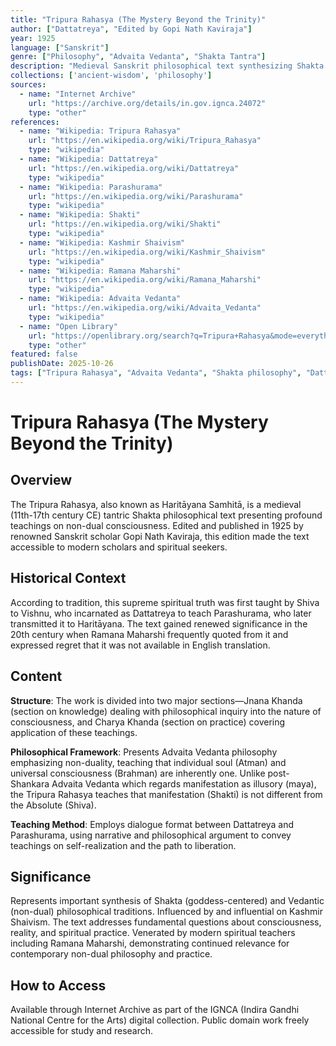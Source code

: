 ```yaml
---
title: "Tripura Rahasya (The Mystery Beyond the Trinity)"
author: ["Dattatreya", "Edited by Gopi Nath Kaviraja"]
year: 1925
language: ["Sanskrit"]
genre: ["Philosophy", "Advaita Vedanta", "Shakta Tantra"]
description: "Medieval Sanskrit philosophical text synthesizing Shakta and Advaita Vedanta traditions through dialogues between Dattatreya and Parashurama. Divided into Jnana Khanda (knowledge) and Charya Khanda (practice), the text presents sophisticated arguments on consciousness, self-realization, and liberation, teaching that manifestation (Shakti) is not different from the Absolute (Shiva)—a view contrasting with post-Shankara Advaita that regards the world as maya."
collections: ['ancient-wisdom', 'philosophy']
sources:
  - name: "Internet Archive"
    url: "https://archive.org/details/in.gov.ignca.24072"
    type: "other"
references:
  - name: "Wikipedia: Tripura Rahasya"
    url: "https://en.wikipedia.org/wiki/Tripura_Rahasya"
    type: "wikipedia"
  - name: "Wikipedia: Dattatreya"
    url: "https://en.wikipedia.org/wiki/Dattatreya"
    type: "wikipedia"
  - name: "Wikipedia: Parashurama"
    url: "https://en.wikipedia.org/wiki/Parashurama"
    type: "wikipedia"
  - name: "Wikipedia: Shakti"
    url: "https://en.wikipedia.org/wiki/Shakti"
    type: "wikipedia"
  - name: "Wikipedia: Kashmir Shaivism"
    url: "https://en.wikipedia.org/wiki/Kashmir_Shaivism"
    type: "wikipedia"
  - name: "Wikipedia: Ramana Maharshi"
    url: "https://en.wikipedia.org/wiki/Ramana_Maharshi"
    type: "wikipedia"
  - name: "Wikipedia: Advaita Vedanta"
    url: "https://en.wikipedia.org/wiki/Advaita_Vedanta"
    type: "wikipedia"
  - name: "Open Library"
    url: "https://openlibrary.org/search?q=Tripura+Rahasya&mode=everything"
    type: "other"
featured: false
publishDate: 2025-10-26
tags: ["Tripura Rahasya", "Advaita Vedanta", "Shakta philosophy", "Dattatreya", "Parashurama", "Non-dualism", "Consciousness studies", "Medieval philosophy", "Goddess worship", "Ramana Maharshi", "Spiritual text", "Tantric philosophy", "Kashmir Shaivism"]
---
```


# Tripura Rahasya (The Mystery Beyond the Trinity)

## Overview

The Tripura Rahasya, also known as Haritāyana Samhitā, is a medieval (11th-17th century CE) tantric Shakta philosophical text presenting profound teachings on non-dual consciousness. Edited and published in 1925 by renowned Sanskrit scholar Gopi Nath Kaviraja, this edition made the text accessible to modern scholars and spiritual seekers.

## Historical Context

According to tradition, this supreme spiritual truth was first taught by Shiva to Vishnu, who incarnated as Dattatreya to teach Parashurama, who later transmitted it to Haritāyana. The text gained renewed significance in the 20th century when Ramana Maharshi frequently quoted from it and expressed regret that it was not available in English translation.

## Content

**Structure**: The work is divided into two major sections—Jnana Khanda (section on knowledge) dealing with philosophical inquiry into the nature of consciousness, and Charya Khanda (section on practice) covering application of these teachings.

**Philosophical Framework**: Presents Advaita Vedanta philosophy emphasizing non-duality, teaching that individual soul (Atman) and universal consciousness (Brahman) are inherently one. Unlike post-Shankara Advaita Vedanta which regards manifestation as illusory (maya), the Tripura Rahasya teaches that manifestation (Shakti) is not different from the Absolute (Shiva).

**Teaching Method**: Employs dialogue format between Dattatreya and Parashurama, using narrative and philosophical argument to convey teachings on self-realization and the path to liberation.

## Significance

Represents important synthesis of Shakta (goddess-centered) and Vedantic (non-dual) philosophical traditions. Influenced by and influential on Kashmir Shaivism. The text addresses fundamental questions about consciousness, reality, and spiritual practice. Venerated by modern spiritual teachers including Ramana Maharshi, demonstrating continued relevance for contemporary non-dual philosophy and practice.

## How to Access

Available through Internet Archive as part of the IGNCA (Indira Gandhi National Centre for the Arts) digital collection. Public domain work freely accessible for study and research.

